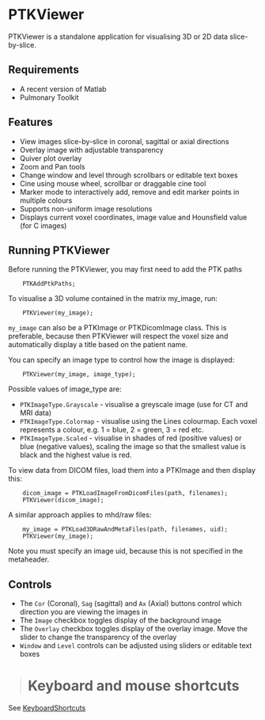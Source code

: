 # PTKViewer

PTKViewer is a standalone application for visualising 3D or 2D data slice-by-slice.

## Requirements
  * A recent version of Matlab
  * Pulmonary Toolkit


## Features

  * View images slice-by-slice in coronal, sagittal or axial directions
  * Overlay image with adjustable transparency
  * Quiver plot overlay
  * Zoom and Pan tools
  * Change window and level through scrollbars or editable text boxes
  * Cine using mouse wheel, scrollbar or draggable cine tool
  * Marker mode to interactively add, remove and edit marker points in multiple colours
  * Supports non-uniform image resolutions
  * Displays current voxel coordinates, image value and Hounsfield value (for C images)

## Running PTKViewer

Before running the PTKViewer, you may first need to add the PTK paths
```
    PTKAddPtkPaths;
```

To visualise a 3D volume contained in the matrix my\_image, run:
```
    PTKViewer(my_image);
```
`my_image` can also be a PTKImage or PTKDicomImage class. This is preferable, because then PTKViewer will respect the voxel size and automatically display a title based on the patient name.


You can specify an image type to control how the image is displayed:
```
    PTKViewer(my_image, image_type);
```
Possible values of image\_type are:

  * `PTKImageType.Grayscale` - visualise a greyscale image (use for CT and MRI data)
  * `PTKImageType.Colormap`  - visualise using the Lines colourmap. Each voxel represents a colour, e.g. 1 = blue, 2 = green, 3 = red etc.
  * `PTKImageType.Scaled`       - visualise in shades of red (positive values) or blue (negative values), scaling the image so that the smallest value is black and the highest value is red.

To view data from DICOM files, load them into a PTKImage and then display this:
```
    dicom_image = PTKLoadImageFromDicomFiles(path, filenames);
    PTKViewer(dicom_image);
```
A similar approach applies to mhd/raw files:
```
    my_image = PTKLoad3DRawAndMetaFiles(path, filenames, uid);
    PTKViewer(my_image);
```
Note you must specify an image uid, because this is not specified in the metaheader.

## Controls
  * The `Cor` (Coronal), `Sag` (sagittal) and `Ax` (Axial) buttons control which direction you are viewing the images in
  * The `Image` checkbox toggles display of the background image
  * The `Overlay` checkbox toggles display of the overlay image. Move the slider to change the transparency of the overlay
  * `Window` and `Level` controls can be adjusted using sliders or editable text boxes




> # Keyboard and mouse shortcuts #

See [KeyboardShortcuts](./../gui/shortcuts)
